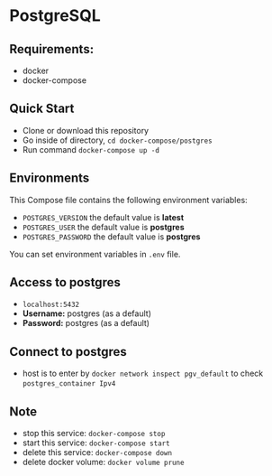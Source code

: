 # PostgreSQL

## Requirements:
- docker
- docker-compose

## Quick Start
- Clone or download this repository
- Go inside of directory, `cd docker-compose/postgres`
- Run command `docker-compose up -d`

## Environments
This Compose file contains the following environment variables:

- `POSTGRES_VERSION` the default value is **latest**
- `POSTGRES_USER` the default value is **postgres**
- `POSTGRES_PASSWORD` the default value is **postgres**

You can set environment variables in `.env` file.

## Access to postgres
- `localhost:5432`
- **Username:** postgres (as a default)
- **Password:** postgres (as a default)

## Connect to postgres
- host is to enter by `docker network inspect pgv_default` to check `postgres_container Ipv4`

## Note
- stop this service: `docker-compose stop`
- start this service: `docker-compose start`
- delete this service: `docker-compose down`
- delete docker volume: `docker volume prune`
